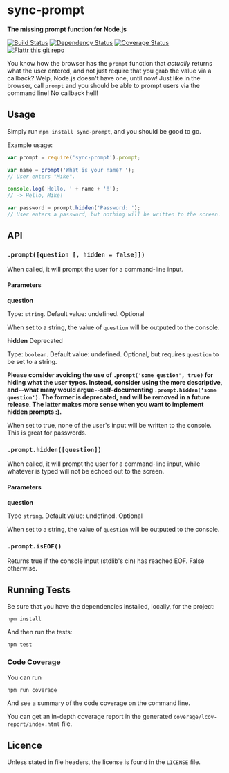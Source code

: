 # sync-prompt

**The missing prompt function for Node.js**

[![Build Status](https://travis-ci.org/shovon/sync-prompt.png)](https://travis-ci.org/shovon/sync-prompt) [![Dependency Status](https://gemnasium.com/shovon/sync-prompt.png)](https://gemnasium.com/shovon/sync-prompt) [![Coverage Status](https://coveralls.io/repos/shovon/sync-prompt/badge.png)](https://coveralls.io/r/shovon/sync-prompt) [![Flattr this git repo](http://api.flattr.com/button/flattr-badge-large.png)](https://flattr.com/submit/auto?user_id=shovon&url=https://github.com/shovon/sync-prompt&title=Synchronous%20Prompt%20for%20Node.js&language=English&tags=github&category=software)

You know how the browser has the `prompt` function that *actually* returns what the user entered, and not just require that you grab the value via a callback? Welp, Node.js doesn't have one, until now! Just like in the browser, call `prompt` and you should be able to prompt users via the command line! No callback hell!

## Usage

Simply run `npm install sync-prompt`, and you should be good to go.

Example usage:

```javascript
var prompt = require('sync-prompt').prompt;

var name = prompt('What is your name? ');
// User enters "Mike".

console.log('Hello, ' + name + '!');
// -> Hello, Mike!

var password = prompt.hidden('Password: ');
// User enters a password, but nothing will be written to the screen.
```

## API

### `.prompt([question [, hidden = false]])`

When called, it will prompt the user for a command-line input.

#### Parameters

**question**

Type: `string`. Default value: undefined. Optional

When set to a string, the value of `question` will be outputed to the console.

**hidden** Deprecated

Type: `boolean`. Default value: undefined. Optional, but requires `question` to be set to a string.

**Please consider avoiding the use of `.prompt('some qustion', true)` for hiding what the user types. Instead, consider using the more descriptive, and--what many would argue--self-documenting `.prompt.hidden('some question')`. The former is deprecated, and will be removed in a future release. The latter makes more sense when you want to implement hidden prompts :).**

When set to true, none of the user's input will be written to the console. This is great for passwords.

### `.prompt.hidden([question])`

When called, it will prompt the user for a command-line input, while whatever is typed will not be echoed out to the screen.

#### Parameters

**question**

Type `string`. Default value: undefined. Optional

When set to a string, the value of `question` will be outputed to the console.

### `.prompt.isEOF()`

Returns true if the console input (stdlib's cin) has reached EOF. False otherwise.

## Running Tests

Be sure that you have the dependencies installed, locally, for the project:

```shell
npm install
```

And then run the tests:

```shell
npm test
```

### Code Coverage

You can run

```shell
npm run coverage
```

And see a summary of the code coverage on the command line.

You can get an in-depth coverage report in the generated `coverage/lcov-report/index.html` file.

## Licence

Unless stated in file headers, the license is found in the `LICENSE` file.